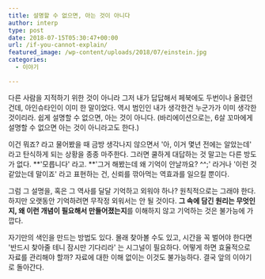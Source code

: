 ```yaml
---
title: 설명할 수 없으면, 아는 것이 아니다
author: interp
type: post
date: 2018-07-15T05:30:47+00:00
url: /if-you-cannot-explain/
featured_image: /wp-content/uploads/2018/07/einstein.jpg
categories:
  - 이야기

---
```

다른 사람을 지적하기 위한 것이 아니라 그저 내가 답답해서 페북에도 두번이나 올렸던 건데, 아인슈타인이 이미 한 말이었다. 역시 범인인 내가 생각한건 누군가가 이미 생각한 것이리라. 쉽게 설명할 수 없으면, 아는 것이 아니다. (바리에이션으로는, 6살 꼬마에게 설명할 수 없으면 아는 것이 아니라고도 한다.)

이건 뭐죠? 라고 물어봤을 때 금방 생각나지 않으면서 '아, 이거 몇년 전에는 알았는데' 라고 탄식하게 되는 상황을 종종 마주한다. 그러면 쿨하게 대답하는 것 말고는 다른 방도가 없다. **'모릅니다' 라고. **'그거 해봤는데 왜 기억이 안날까요? ^^;' 라거나 '이런 것 같았는데 말이죠' 라고 표현하는 건, 신뢰를 깎아먹는 역효과를 일으킬 뿐이다.

그럼 그 설명을, 혹은 그 역사를 달달 기억하고 외워야 하나? 원칙적으로는 그래야 한다. 하지만 오랫동안 기억하려면 무작정 외워서는 안 될 것이다. **그 속에 담긴 원리는 무엇인지, 왜 이런 개념이 필요해서 만들어졌는지**를 이해하지 않고 기억하는 것은 불가능에 가깝다.

자기만의 색인을 만드는 방법도 있다. 몰래 찾아볼 수도 있고, 시간을 꼭 벌어야 한다면 '반드시 찾아줄 테니 잠시만 기다리라' 는 시그널이 필요하다. 어떻게 하면 효율적으로 자료를 관리해야 할까? 자료에 대한 이해 없이는 이것도 불가능하다. 결국 앞의 이야기로 돌아간다.